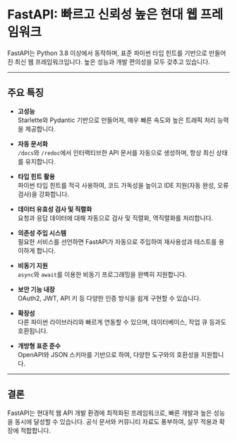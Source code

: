 # FastAPI: 빠르고 신뢰성 높은 현대 웹 프레임워크

FastAPI는 Python 3.8 이상에서 동작하며, 표준 파이썬 타입 힌트를 기반으로 만들어진 최신 웹 프레임워크입니다. 높은 성능과 개발 편의성을 모두 갖추고 있습니다.

---

## 주요 특징

- **고성능**  
  Starlette와 Pydantic 기반으로 만들어져, 매우 빠른 속도와 높은 트래픽 처리 능력을 제공합니다.

- **자동 문서화**  
  `/docs`와 `/redoc`에서 인터랙티브한 API 문서를 자동으로 생성하며, 항상 최신 상태를 유지합니다.

- **타입 힌트 활용**  
  파이썬 타입 힌트를 적극 사용하여, 코드 가독성을 높이고 IDE 지원(자동 완성, 오류 검사)을 강화합니다.

- **데이터 유효성 검사 및 직렬화**  
  요청과 응답 데이터에 대해 자동으로 검사 및 직렬화, 역직렬화를 처리합니다.

- **의존성 주입 시스템**  
  필요한 서비스를 선언하면 FastAPI가 자동으로 주입하여 재사용성과 테스트를 용이하게 합니다.

- **비동기 지원**  
  `async`와 `await`를 이용한 비동기 프로그래밍을 완벽히 지원합니다.

- **보안 기능 내장**  
  OAuth2, JWT, API 키 등 다양한 인증 방식을 쉽게 구현할 수 있습니다.

- **확장성**  
  다른 파이썬 라이브러리와 빠르게 연동할 수 있으며, 데이터베이스, 작업 큐 등과도 호환됩니다.

- **개방형 표준 준수**  
  OpenAPI와 JSON 스키마를 기반으로 하여, 다양한 도구와의 호환성을 지원합니다.

---

## 결론

FastAPI는 현대적 웹 API 개발 환경에 최적화된 프레임워크로, 빠른 개발과 높은 성능을 동시에 달성할 수 있습니다. 공식 문서와 커뮤니티 자료도 풍부하여, 실무 적용과 확장에 적합합니다.
